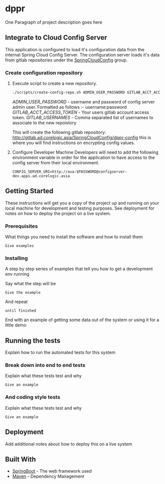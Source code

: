 # dppr

One Paragraph of project description goes here

## Integrate to Cloud Config Server

This application is configured to load it's configuration data from the internal Spring Cloud Config Server. 
The configuration server loads it's data from gitlab repositories under the [SpringCloudConfig](http://gitlab.ad.corelogic.asia/SpringCloudConfig) group.
 
### Create configuration repository
 
 1. Execute script to create a new repository.
 
     ```bash
    ./scripts/create-config-repo.sh ADMIN_USER_PASSWORD GITLAB_ACCT_ACCESS_TOKEN GITLAB_USERNAMES
    ```
    _ADMIN_USER_PASSWORD_ - username and password of config server admin user. Formatted as follows :- username:password
    _GITLAB_ACCT_ACCESS_TOKEN_ - Your users gitlab account access token.
    _GITLAB_USERNAMES_ - Comma separated list of usernames to associate to the new repoistory
    
    This will create the following gitlab repository: http://gitlab.ad.corelogic.asia/SpringCloudConfig/dppr-config this is where you
     will find instructions on encrypting config values.
    

2. Configure Developer Machine
    Developers will need to add the following environment variable in order for the application to have access to
    the config server from their local environment.

    ```
    CONFIG_SERVER_URI=http://ava:$PASSWORD@configserver-dev.apps.ad.corelogic.asia
    ```
 
 ## Getting Started
 
 These instructions will get you a copy of the project up and running on your local machine for development and testing purposes. See deployment for notes on how to deploy the project on a live system.
 
 ### Prerequisites
 
 What things you need to install the software and how to install them
 
 ```
 Give examples
 ```
 
 ### Installing
 
 A step by step series of examples that tell you how to get a development env running
 
 Say what the step will be
 
 ```
 Give the example
 ```
 
 And repeat
 
 ```
 until finished
 ```
 
 End with an example of getting some data out of the system or using it for a little demo
 
 ## Running the tests
 
 Explain how to run the automated tests for this system
 
 ### Break down into end to end tests
 
 Explain what these tests test and why
 
 ```
 Give an example
 ```
 
 ### And coding style tests
 
 Explain what these tests test and why
 
 ```
 Give an example
 ```
 
 ## Deployment
 
 Add additional notes about how to deploy this on a live system
 
 ## Built With
 
 * [SpringBoot](https://spring.io/projects/spring-boot) - The web framework used
 * [Maven](https://maven.apache.org/) - Dependency Management


 
 